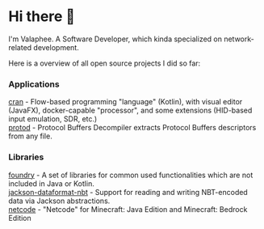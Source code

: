 # Hi there 👋

I'm Valaphee. A Software Developer, which kinda specialized on network-related development.

Here is a overview of all open source projects I did so far:

### Applications
[cran](https://github.com/valaphee/cran) - Flow-based programming "language" (Kotlin), with visual editor (JavaFX), docker-capable "processor", and some extensions (HID-based input emulation, SDR, etc.)<br>
[protod](https://github.com/valaphee/protod) - Protocol Buffers Decompiler extracts Protocol Buffers descriptors from any file.<br>

### Libraries
[foundry](https://github.com/valaphee/foundry) - A set of libraries for common used functionalities which are not included in Java or Kotlin.<br>
[jackson-dataformat-nbt](https://github.com/valaphee/jackson-dataformat-nbt) - Support for reading and writing NBT-encoded data via Jackson abstractions.<br>
[netcode](https://github.com/valaphee/netcode) - "Netcode" for Minecraft: Java Edition and Minecraft: Bedrock Edition
